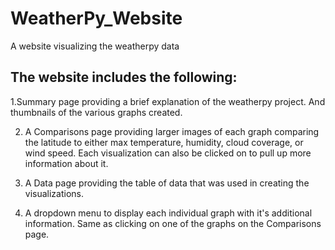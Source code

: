 # WeatherPy_Website
A website visualizing the weatherpy data

## The website includes the following:

1.Summary page providing a brief explanation of the weatherpy project. And thumbnails of the various graphs created.

2. A Comparisons page providing larger images of each graph comparing the latitude to either max temperature, humidity, cloud coverage, or wind speed. Each visualization can also be clicked on to pull up more information about it.

3. A Data page providing the table of data that was used in creating the visualizations.

4. A dropdown menu to display each individual graph with it's additional information. Same as clicking on one of the graphs on the Comparisons page.
